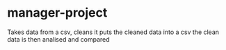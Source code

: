 # manager-project
Takes data from a csv, cleans it puts the cleaned data into a csv
the clean data is then analised and compared

